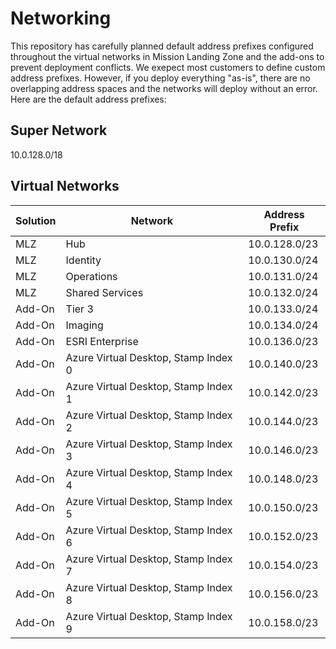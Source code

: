 # Networking

This repository has carefully planned default address prefixes configured throughout the virtual networks in Mission Landing Zone and the add-ons to prevent deployment conflicts. We exepect most customers to define custom address prefixes. However, if you deploy everything "as-is", there are no overlapping address spaces and the networks will deploy without an error. Here are the default address prefixes:

## Super Network

10.0.128.0/18

## Virtual Networks

| Solution | Network                              | Address Prefix |
| -------- | ------------------------------------ | -------------- |
| MLZ      | Hub                                  | 10.0.128.0/23  |
| MLZ      | Identity                             | 10.0.130.0/24  |
| MLZ      | Operations                           | 10.0.131.0/24  |
| MLZ      | Shared Services                      | 10.0.132.0/24  |
| Add-On   | Tier 3                               | 10.0.133.0/24  |
| Add-On   | Imaging                              | 10.0.134.0/24  |
| Add-On   | ESRI Enterprise                      | 10.0.136.0/23  |
| Add-On   | Azure Virtual Desktop, Stamp Index 0 | 10.0.140.0/23  |
| Add-On   | Azure Virtual Desktop, Stamp Index 1 | 10.0.142.0/23  |
| Add-On   | Azure Virtual Desktop, Stamp Index 2 | 10.0.144.0/23  |
| Add-On   | Azure Virtual Desktop, Stamp Index 3 | 10.0.146.0/23  |
| Add-On   | Azure Virtual Desktop, Stamp Index 4 | 10.0.148.0/23  |
| Add-On   | Azure Virtual Desktop, Stamp Index 5 | 10.0.150.0/23  |
| Add-On   | Azure Virtual Desktop, Stamp Index 6 | 10.0.152.0/23  |
| Add-On   | Azure Virtual Desktop, Stamp Index 7 | 10.0.154.0/23  |
| Add-On   | Azure Virtual Desktop, Stamp Index 8 | 10.0.156.0/23  |
| Add-On   | Azure Virtual Desktop, Stamp Index 9 | 10.0.158.0/23  |
